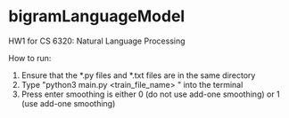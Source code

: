 # bigramLanguageModel

HW1 for CS 6320: Natural Language Processing

How to run:
1. Ensure that the *.py files and *.txt files are in the same directory
2. Type "python3 main.py <train_file_name> <smoothing>" into the terminal
3. Press enter
smoothing is either 0 (do not use add-one smoothing) or 1 (use add-one smoothing)
